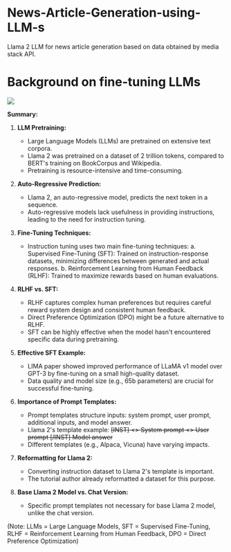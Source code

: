 # News-Article-Generation-using-LLM-s
Llama 2 LLM for news article generation based on data obtained by media stack API.  

# Background on fine-tuning LLMs

![](https://archive.is/0iIXL/5f30742c57ad532b4cda9f1b48790dbcc7d00a85.webp)

**Summary:**

1. **LLM Pretraining:**
   - Large Language Models (LLMs) are pretrained on extensive text corpora.
   - Llama 2 was pretrained on a dataset of 2 trillion tokens, compared to BERT's training on BookCorpus and Wikipedia.
   - Pretraining is resource-intensive and time-consuming.

2. **Auto-Regressive Prediction:**
   - Llama 2, an auto-regressive model, predicts the next token in a sequence.
   - Auto-regressive models lack usefulness in providing instructions, leading to the need for instruction tuning.

3. **Fine-Tuning Techniques:**
   - Instruction tuning uses two main fine-tuning techniques:
     a. Supervised Fine-Tuning (SFT): Trained on instruction-response datasets, minimizing differences between generated and actual responses.
     b. Reinforcement Learning from Human Feedback (RLHF): Trained to maximize rewards based on human evaluations.

4. **RLHF vs. SFT:**
   - RLHF captures complex human preferences but requires careful reward system design and consistent human feedback.
   - Direct Preference Optimization (DPO) might be a future alternative to RLHF.
   - SFT can be highly effective when the model hasn't encountered specific data during pretraining.

5. **Effective SFT Example:**
   - LIMA paper showed improved performance of LLaMA v1 model over GPT-3 by fine-tuning on a small high-quality dataset.
   - Data quality and model size (e.g., 65b parameters) are crucial for successful fine-tuning.

6. **Importance of Prompt Templates:**
   - Prompt templates structure inputs: system prompt, user prompt, additional inputs, and model answer.
   - Llama 2's template example: <s>[INST] <<SYS>> System prompt <</SYS>> User prompt [/INST] Model answer </s>
   - Different templates (e.g., Alpaca, Vicuna) have varying impacts.

7. **Reformatting for Llama 2:**
   - Converting instruction dataset to Llama 2's template is important.
   - The tutorial author already reformatted a dataset for this purpose.

8. **Base Llama 2 Model vs. Chat Version:**
   - Specific prompt templates not necessary for base Llama 2 model, unlike the chat version.

(Note: LLMs = Large Language Models, SFT = Supervised Fine-Tuning, RLHF = Reinforcement Learning from Human Feedback, DPO = Direct Preference Optimization)
